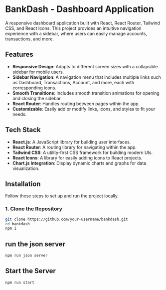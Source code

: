# BankDash - Dashboard Application

A responsive dashboard application built with React, React Router, Tailwind CSS, and React Icons. This project provides an intuitive navigation experience with a sidebar, where users can easily manage accounts, transactions, and more.

## Features

- **Responsive Design**: Adapts to different screen sizes with a collapsible sidebar for mobile users.
- **Sidebar Navigation**: A navigation menu that includes multiple links such as Dashboard, Transactions, Account, and more, each with corresponding icons.
- **Smooth Transitions**: Includes smooth transition animations for opening and closing the sidebar.
- **React Router**: Handles routing between pages within the app.
- **Customizable**: Easily add or modify links, icons, and styles to fit your needs.

## Tech Stack

- **React.js**: A JavaScript library for building user interfaces.
- **React Router**: A routing library for navigating within the app.
- **Tailwind CSS**: A utility-first CSS framework for building modern UIs.
- **React Icons**: A library for easily adding icons to React projects.
- **Chart.js Integration**: Display dynamic charts and graphs for data visualization.

## Installation

Follow these steps to set up and run the project locally.

### 1. Clone the Repository

```bash
git clone https://github.com/your-username/bankdash.git
cd bankdash
npm i

```
## run the json server
```bash
npm run json server
```

## Start the Server
```bash
npm run start
```

